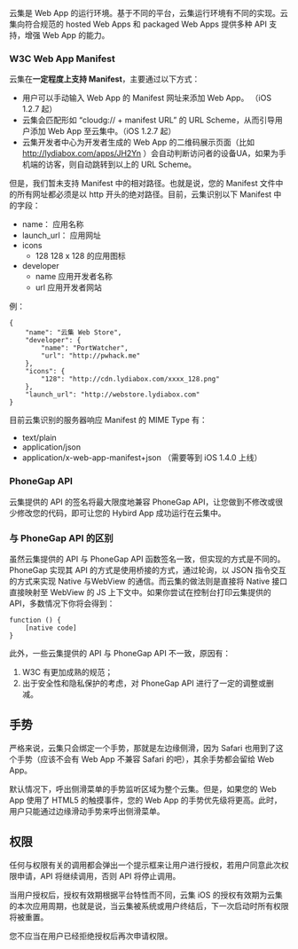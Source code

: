 云集是 Web App 的运行环境。基于不同的平台，云集运行环境有不同的实现。云集向符合规范的 hosted Web Apps 和 packaged Web Apps 提供多种 API 支持，增强 Web App 的能力。

### W3C Web App Manifest

云集在**一定程度上支持 Manifest**，主要通过以下方式：

* 用户可以手动输入 Web App 的 Manifest 网址来添加 Web App。 （iOS 1.2.7 起）
* 云集会匹配形如 “cloudg:// + manifest URL” 的 URL Scheme，从而引导用户添加 Web App 至云集中。（iOS 1.2.7 起）
* 云集开发者中心为开发者生成的 Web App 的二维码展示页面（比如 http://lydiabox.com/apps/JH2Yn ）会自动判断访问者的设备UA，如果为手机端的访客，则自动跳转到以上的 URL Scheme。

但是，我们暂未支持 Manifest 中的相对路径。也就是说，您的 Manifest 文件中的所有网址都必须是以 http 开头的绝对路径。目前，云集识别以下 Manifest 中的字段：

* name： 			应用名称
* launch_url： 	应用网址
* icons
	* 128			128 x 128 的应用图标
* developer
	* name			应用开发者名称
	* url			应用开发者网站

例：
```
{
	"name": "云集 Web Store",
	"developer": {
		"name": "PortWatcher",
		"url": "http://pwhack.me"
	},
	"icons": {
		"128": "http://cdn.lydiabox.com/xxxx_128.png"
	},
	"launch_url": "http://webstore.lydiabox.com"
}
```

目前云集识别的服务器响应 Manifest 的 MIME Type 有：
* text/plain
* application/json
* application/x-web-app-manifest+json （需要等到 iOS 1.4.0 上线）

### PhoneGap API

云集提供的 API 的签名将最大限度地兼容 PhoneGap API，让您做到不修改或很少修改您的代码，即可让您的 Hybird App 成功运行在云集中。

### 与 PhoneGap API 的区别

虽然云集提供的 API 与 PhoneGap API 函数签名一致，但实现的方式是不同的。PhoneGap 实现其 API 的方式是使用桥接的方式，通过轮询，以 JSON 指令交互的方式来实现 Native 与WebView 的通信。而云集的做法则是直接将 Native 接口直接映射至 WebView 的 JS 上下文中。如果你尝试在控制台打印云集提供的 API，多数情况下你将会得到：
```
function () {
	[native code]
}
```

此外，一些云集提供的 API 与 PhoneGap API 不一致，原因有：
1. W3C 有更加成熟的规范；
2. 出于安全性和隐私保护的考虑，对 PhoneGap API 进行了一定的调整或删减。

## 手势

严格来说，云集只会绑定一个手势，那就是左边缘侧滑，因为 Safari 也用到了这个手势（应该不会有 Web App 不兼容 Safari 的吧），其余手势都会留给 Web App。

默认情况下，呼出侧滑菜单的手势监听区域为整个云集。但是，如果您的 Web App 使用了 HTML5 的触摸事件，您的 Web App 的手势优先级将更高。此时，用户只能通过边缘滑动手势来呼出侧滑菜单。

## 权限

任何与权限有关的调用都会弹出一个提示框来让用户进行授权，若用户同意此次权限申请，API 将继续调用，否则 API 将停止调用。

当用户授权后，授权有效期根据平台特性而不同，云集 iOS 的授权有效期为云集的本次应用周期，也就是说，当云集被系统或用户终结后，下一次启动时所有权限将被重置。

您不应当在用户已经拒绝授权后再次申请权限。
